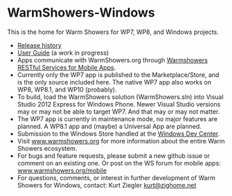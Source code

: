 WarmShowers-Windows
===================

This is the home for Warm Showers for WP7, WP8, and Windows projects.
* <a href="https://github.com/warmshowers/WarmShowers-Windows/blob/master/WarmShowers/WSWP7/Release%20History.md">Release history</a>
* <a href="https://github.com/warmshowers/WarmShowers-Windows/blob/master/User%20Guide.pdf">User Guide</a> (a work in progress)
* Apps communicate with WarmShowers.org through <a href="https://github.com/warmshowers/Warmshowers.org/wiki/Warmshowers-RESTful-Services-for-Mobile-Apps">Warmshowers RESTful Services for Mobile Apps</a>.
* Currently only the WP7 app is published to the Marketplace/Store, and is the only source included here.  The native WP7 app also works on WP8, WP8.1, and WP10 (probably).
* To build, load the WarmShowers solution (WarmShowers.sln) into Visual Studio 2012 Express for Windows Phone.  Newer Visual Studio versions may or may not be able to target WP7.  And that may or may not matter.
* The WP7 app is currently in maintenance mode, no major features are planned.  A WP8.1 app and (maybe) a Universal App are planned.
* Submission to the Windows Store handled at the <a href="https://dev.windows.com/en-us/">Windows Dev Center</a>.
* Visit www.warmshowers.org for more information about the entire Warm Showers ecosystem.
* For bugs and feature requests, please submit a new github issue or comment on an existing one.  Or post on the WS forum for mobile apps: www.warmshowers.org/mobile
* For questions, comments, or interest in further development of Warm Showers for Windows, contact:
Kurt Ziegler
kurt@zighome.net

